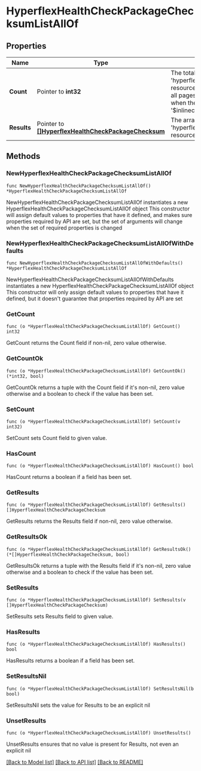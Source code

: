 # HyperflexHealthCheckPackageChecksumListAllOf

## Properties

Name | Type | Description | Notes
------------ | ------------- | ------------- | -------------
**Count** | Pointer to **int32** | The total number of &#39;hyperflex.HealthCheckPackageChecksum&#39; resources matching the request, accross all pages. The &#39;Count&#39; attribute is included when the HTTP GET request includes the &#39;$inlinecount&#39; parameter. | [optional] 
**Results** | Pointer to [**[]HyperflexHealthCheckPackageChecksum**](HyperflexHealthCheckPackageChecksum.md) | The array of &#39;hyperflex.HealthCheckPackageChecksum&#39; resources matching the request. | [optional] 

## Methods

### NewHyperflexHealthCheckPackageChecksumListAllOf

`func NewHyperflexHealthCheckPackageChecksumListAllOf() *HyperflexHealthCheckPackageChecksumListAllOf`

NewHyperflexHealthCheckPackageChecksumListAllOf instantiates a new HyperflexHealthCheckPackageChecksumListAllOf object
This constructor will assign default values to properties that have it defined,
and makes sure properties required by API are set, but the set of arguments
will change when the set of required properties is changed

### NewHyperflexHealthCheckPackageChecksumListAllOfWithDefaults

`func NewHyperflexHealthCheckPackageChecksumListAllOfWithDefaults() *HyperflexHealthCheckPackageChecksumListAllOf`

NewHyperflexHealthCheckPackageChecksumListAllOfWithDefaults instantiates a new HyperflexHealthCheckPackageChecksumListAllOf object
This constructor will only assign default values to properties that have it defined,
but it doesn't guarantee that properties required by API are set

### GetCount

`func (o *HyperflexHealthCheckPackageChecksumListAllOf) GetCount() int32`

GetCount returns the Count field if non-nil, zero value otherwise.

### GetCountOk

`func (o *HyperflexHealthCheckPackageChecksumListAllOf) GetCountOk() (*int32, bool)`

GetCountOk returns a tuple with the Count field if it's non-nil, zero value otherwise
and a boolean to check if the value has been set.

### SetCount

`func (o *HyperflexHealthCheckPackageChecksumListAllOf) SetCount(v int32)`

SetCount sets Count field to given value.

### HasCount

`func (o *HyperflexHealthCheckPackageChecksumListAllOf) HasCount() bool`

HasCount returns a boolean if a field has been set.

### GetResults

`func (o *HyperflexHealthCheckPackageChecksumListAllOf) GetResults() []HyperflexHealthCheckPackageChecksum`

GetResults returns the Results field if non-nil, zero value otherwise.

### GetResultsOk

`func (o *HyperflexHealthCheckPackageChecksumListAllOf) GetResultsOk() (*[]HyperflexHealthCheckPackageChecksum, bool)`

GetResultsOk returns a tuple with the Results field if it's non-nil, zero value otherwise
and a boolean to check if the value has been set.

### SetResults

`func (o *HyperflexHealthCheckPackageChecksumListAllOf) SetResults(v []HyperflexHealthCheckPackageChecksum)`

SetResults sets Results field to given value.

### HasResults

`func (o *HyperflexHealthCheckPackageChecksumListAllOf) HasResults() bool`

HasResults returns a boolean if a field has been set.

### SetResultsNil

`func (o *HyperflexHealthCheckPackageChecksumListAllOf) SetResultsNil(b bool)`

 SetResultsNil sets the value for Results to be an explicit nil

### UnsetResults
`func (o *HyperflexHealthCheckPackageChecksumListAllOf) UnsetResults()`

UnsetResults ensures that no value is present for Results, not even an explicit nil

[[Back to Model list]](../README.md#documentation-for-models) [[Back to API list]](../README.md#documentation-for-api-endpoints) [[Back to README]](../README.md)


